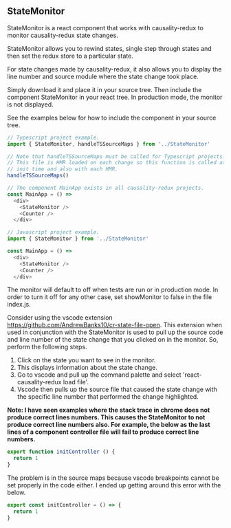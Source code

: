## StateMonitor

StateMonitor is a react component that works with causality-redux to monitor causality-redux state changes.

StateMonitor allows you to rewind states, single step through states and then set the redux store to a particular state.

For state changes made by causality-redux, it also allows you to display the line number and source module where the state change took place.

Simply download it and place it in your source tree. Then include the component StateMonitor in your react tree. In production mode, the monitor is not displayed. 

See the examples below for how to include the component in your source tree.
```javascript
// Typescript project example.
import { StateMonitor, handleTSSourceMaps } from '../StateMonitor'

// Note that handleTSSourceMaps must be called for Typescript projects.
// This file is HMR loaded on each change so this function is called at
// init time and also with each HMR.
handleTSSourceMaps()

// The component MainApp exists in all causality-redux projects.
const MainApp = () =>
  <div>
    <StateMonitor />
    <Counter />
  </div>

```

```javascript
// Javascript project example.
import { StateMonitor } from '../StateMonitor'

const MainApp = () =>
  <div>
    <StateMonitor />
    <Counter />
  </div>

```

The monitor will default to off when tests are run or in production mode. In order to turn it off for any other case, set showMonitor to false in the file index.js.

Consider using the vscode extension https://github.com/AndrewBanks10/cr-state-file-open. This extension when used in conjunction with the StateMonitor is used to pull up the source code and line number of the state change that you clicked on in the monitor. So, perform the following steps.
1. Click on the state you want to see in the monitor.
2. This displays information about the state change.
2. Go to vscode and pull up the command palette and select 'react-causality-redux load file'.
3. Vscode then pulls up the source file that caused the state change with the specific line number that performed the change highlighted.

**Note: I have seen examples where the stack trace in chrome does not produce correct lines numbers. This causes the StateMonitor to not produce correct line numbers also. For example, the below as the last lines of a component controller file will fail to produce correct line numbers.**
```javascript
export function initController () {
  return 1
}
```
The problem is in the source maps because vscode breakpoints cannot be set properly in the code either. I ended up getting around this error with the below.
```javascript
export const initController = () => {
  return 1
}
```